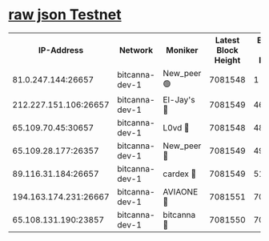 [raw json Testnet](https://rpc-check.bcat.stavr.tech/bcat/rpc-bcat-result.json)
=


<table><tr><th>IP-Address</th><th>Network</th><th>Moniker</th><th>Latest Block Height</th><th>Earliest Block Height</th><th>Catching Up</th><th>Tx Index</th><th>Voting Power</th><th>Scan Time</th></tr><tr><td>81.0.247.144:26657</td><td>bitcanna-dev-1</td><td>New_peer 🟢</td><td>7081548</td><td>1</td><td>False</td><td>on</td><td>0</td><td>2024-03-27T21:46:22.909315350UTC</td></tr><tr><td>212.227.151.106:26657</td><td>bitcanna-dev-1</td><td>El-Jay's 🔴</td><td>7081549</td><td>4670391</td><td>False</td><td>on</td><td>2218364</td><td>2024-03-27T21:46:29.573707035UTC</td></tr><tr><td>65.109.70.45:30657</td><td>bitcanna-dev-1</td><td>L0vd 🔴</td><td>7081548</td><td>4828155</td><td>False</td><td>on</td><td>308120</td><td>2024-03-27T21:46:23.210786384UTC</td></tr><tr><td>65.109.28.177:26357</td><td>bitcanna-dev-1</td><td>New_peer 🔴</td><td>7081549</td><td>4952911</td><td>False</td><td>on</td><td>2237167</td><td>2024-03-27T21:46:30.113160485UTC</td></tr><tr><td>89.116.31.184:26657</td><td>bitcanna-dev-1</td><td>cardex 🔴</td><td>7081549</td><td>5185001</td><td>False</td><td>on</td><td>1</td><td>2024-03-27T21:46:29.828982740UTC</td></tr><tr><td>194.163.174.231:26667</td><td>bitcanna-dev-1</td><td>AVIAONE 🔴</td><td>7081551</td><td>7067061</td><td>False</td><td>on</td><td>1949865</td><td>2024-03-27T21:46:38.859154249UTC</td></tr><tr><td>65.108.131.190:23857</td><td>bitcanna-dev-1</td><td>bitcanna 🔴</td><td>7081550</td><td>7077550</td><td>False</td><td>off</td><td>378646</td><td>2024-03-27T21:46:30.402671957UTC</td></tr></table>